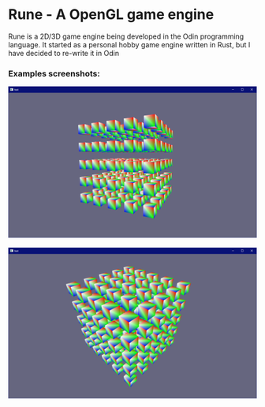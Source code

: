 # Rune - A OpenGL game engine

Rune is a 2D/3D game engine being developed in the Odin programming language. 
It started as a personal hobby game engine written in Rust, but I have decided to re-write it in Odin

### Examples screenshots:
![](https://github.com/Mrso73/Rune/blob/main/examples/images/example1.png)
<br/>
<br/>
![](https://github.com/Mrso73/Rune/blob/main/examples/images/example2.png)
